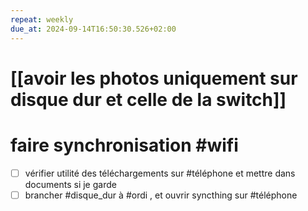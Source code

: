 ```yaml
---
repeat: weekly
due_at: 2024-09-14T16:50:30.526+02:00
---
```


# [[avoir les photos uniquement sur disque dur et celle de la switch]]
#  faire synchronisation  #wifi
- [ ] vérifier utilité des téléchargements sur #téléphone et mettre dans documents si je garde
- [ ] brancher #disque_dur à #ordi , et ouvrir syncthing sur #téléphone 